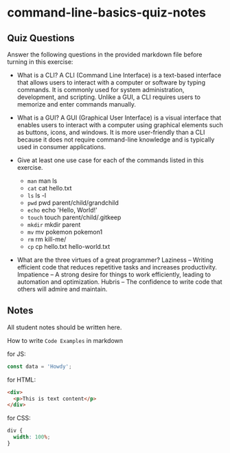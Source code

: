 # command-line-basics-quiz-notes

## Quiz Questions

Answer the following questions in the provided markdown file before turning in this exercise:

- What is a CLI?
  A CLI (Command Line Interface) is a text-based interface that allows users to interact with a computer or software by typing commands. It is commonly used for system administration, development, and scripting. Unlike a GUI, a CLI requires users to memorize and enter commands manually.
- What is a GUI?
  A GUI (Graphical User Interface) is a visual interface that enables users to interact with a computer using graphical elements such as buttons, icons, and windows. It is more user-friendly than a CLI because it does not require command-line knowledge and is typically used in consumer applications.
- Give at least one use case for each of the commands listed in this exercise.

  - `man`
    man ls
  - `cat`
    cat hello.txt
  - `ls`
    ls -l
  - `pwd`
    pwd parent/child/grandchild
  - `echo`
    echo 'Hello, World!'
  - `touch`
    touch parent/child/.gitkeep
  - `mkdir`
    mkdir parent
  - `mv`
    mv pokemon pokemon1
  - `rm`
    rm kill-me/
  - `cp`
    cp hello.txt hello-world.txt

- What are the three virtues of a great programmer?
  Laziness – Writing efficient code that reduces repetitive tasks and increases productivity.
  Impatience – A strong desire for things to work efficiently, leading to automation and optimization.
  Hubris – The confidence to write code that others will admire and maintain.

## Notes

All student notes should be written here.

How to write `Code Examples` in markdown

for JS:

```javascript
const data = 'Howdy';
```

for HTML:

```html
<div>
  <p>This is text content</p>
</div>
```

for CSS:

```css
div {
  width: 100%;
}
```
